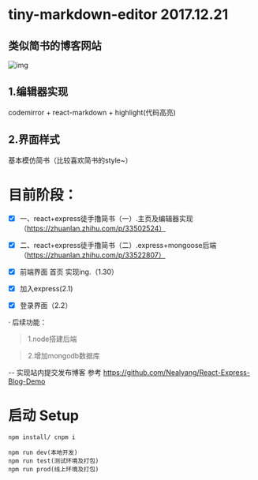 # tiny-markdown-editor   2017.12.21

## 类似简书的博客网站
![img](https://github.com/xiaofengz/react-markdown-editor/blob/master/static/img/tiny1.gif)

## 1.编辑器实现
codemirror + react-markdown + highlight(代码高亮)

## 2.界面样式
基本模仿简书（比较喜欢简书的style~）

# 目前阶段：
- [x]  一、react+express徒手撸简书（一）.主页及编辑器实现（https://zhuanlan.zhihu.com/p/33502524）
- [x]  二、react+express徒手撸简书（二）.express+mongoose后端（https://zhuanlan.zhihu.com/p/33522807）
 
- [x] 前端界面 首页 实现ing.（1.30）
- [x] 加入express(2.1)
- [x] 登录界面（2.2）

· 后续功能：

> 1.node搭建后端

> 2.增加mongodb数据库

-- 实现站内提交发布博客
参考 https://github.com/Nealyang/React-Express-Blog-Demo
# 启动 Setup

    npm install/ cnpm i

    npm run dev(本地开发)
    npm run test(测试环境及打包)
    npm run prod(线上环境及打包)

